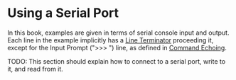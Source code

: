 # Using a Serial Port

In this book, examples are given in terms of serial console input and output. Each line in the example implicitly has a
[Line Terminator](serial_port/line_terminator.md) proceeding it, except for the Input Prompt (">>> ") line, as defined
in [Command Echoing](serial_port/command_echoing.md).

TODO: This section should explain how to connect to a serial port, write to it, and read from it.
